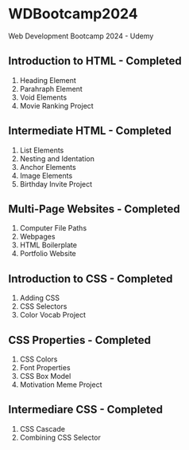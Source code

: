 # WDBootcamp2024
Web Development Bootcamp 2024 - Udemy

## Introduction to HTML - Completed
1. Heading Element
2. Parahraph Element
3. Void Elements
4. Movie Ranking Project

## Intermediate HTML - Completed
1. List Elements
2. Nesting and Identation
3. Anchor Elements
4. Image Elements
5. Birthday Invite Project

## Multi-Page Websites - Completed
1. Computer File Paths
2. Webpages
3. HTML Boilerplate
4. Portfolio Website

## Introduction to CSS - Completed
1. Adding CSS
2. CSS Selectors
3. Color Vocab Project

## CSS Properties - Completed
1. CSS Colors
2. Font Properties
3. CSS Box Model
4. Motivation Meme Project

## Intermediare CSS - Completed
1. CSS Cascade
2. Combining CSS Selector
